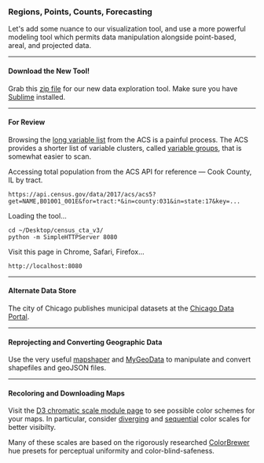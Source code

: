 ### Regions, Points, Counts, Forecasting

Let's add some nuance to our visualization tool, and use a more powerful modeling tool which permits data manipulation alongside point-based, areal, and projected data.

-----

#### Download the New Tool!

Grab this [zip file](census_cta_v3.zip) for our new data exploration tool. Make sure you have [Sublime](https://www.sublimetext.com) installed.

-----

#### For Review

Browsing the [long variable list](https://api.census.gov/data/2017/acs/acs5/variables.html) from the ACS is a painful process. The ACS provides a shorter list of variable clusters, called [variable groups](https://api.census.gov/data/2017/acs/acs5/groups.html), that is somewhat easier to scan.

Accessing total population from the ACS API for reference — Cook County, IL by tract.

```
https://api.census.gov/data/2017/acs/acs5?get=NAME,B01001_001E&for=tract:*&in=county:031&in=state:17&key=...
```

Loading the tool...

```
cd ~/Desktop/census_cta_v3/
python -m SimpleHTTPServer 8080 
```

Visit this page in Chrome, Safari, Firefox...

```
http://localhost:8080
```

-----

#### Alternate Data Store

The city of Chicago publishes municipal datasets at the [Chicago Data Portal](https://data.cityofchicago.org). 

-----

#### Reprojecting and Converting Geographic Data

Use the very useful [mapshaper](https://mapshaper.org) and [MyGeoData](https://mygeodata.cloud/converter/) to manipulate and convert shapefiles and geoJSON files.

-----

#### Recoloring and Downloading Maps

Visit the [D3 chromatic scale module page](https://github.com/d3/d3-scale-chromatic) to see possible color schemes for your maps. In particular, consider [diverging](https://github.com/d3/d3-scale-chromatic#diverging) and [sequential](https://github.com/d3/d3-scale-chromatic#sequential-multi-hue) color scales for better visibilty.

Many of these scales are based on the rigorously researched [ColorBrewer](http://colorbrewer2.org/#type=sequential&scheme=BuGn&n=3) hue presets for perceptual uniformity and color-blind-safeness. 
